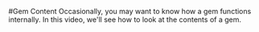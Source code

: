 #Gem Content
Occasionally, you may want to know how a gem functions internally.
In this video, we'll see how to look at the contents of a gem.
